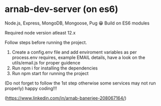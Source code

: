 # arnab-dev-server (on es6)

Node.js, Express, MongoDB, Mongoose, Pug 😁
Build on ES6 modules

Required node version atleast 12.x

Follow steps before running the project.

1. Create a config.env file and add enviroment variables as per process.env requires, example EMAIL details, have a look on the utils/email.js for proper guidence
2. Run npm i for installing the dependencies
3. Run npm start for running the project

(Do not forget to follow the 1st step otherwise some services may not run properly)
happy coding!!!

(https://www.linkedin.com/in/arnab-banerjee-208067164/)

